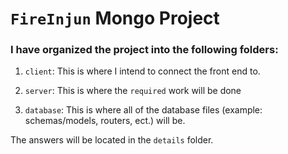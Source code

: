 # `FireInjun` Mongo Project



### I have organized the project into the following folders:
1. `client`: This is where I intend to connect the front end to.

1. `server`: This is where the `required` work will be done

1. `database`: This is where all of the database files (example: schemas/models, routers, ect.) will be.



The answers will be located in the `details` folder.
